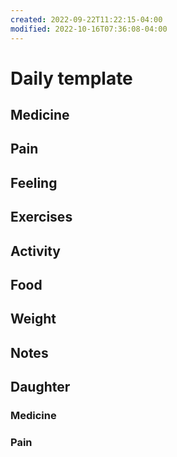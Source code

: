```yaml
---
created: 2022-09-22T11:22:15-04:00
modified: 2022-10-16T07:36:08-04:00
---
```


# Daily template

## Medicine


## Pain


## Feeling


## Exercises


## Activity


## Food


## Weight


## Notes

## Daughter


### Medicine


### Pain
